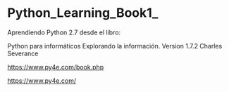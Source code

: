 # Python_Learning_Book1_
 
Aprendiendo Python 2.7 desde el libro:

Python para informáticos 
Explorando la información.
Version 1.7.2
Charles Severance 

https://www.py4e.com/book.php

https://www.py4e.com/ 
